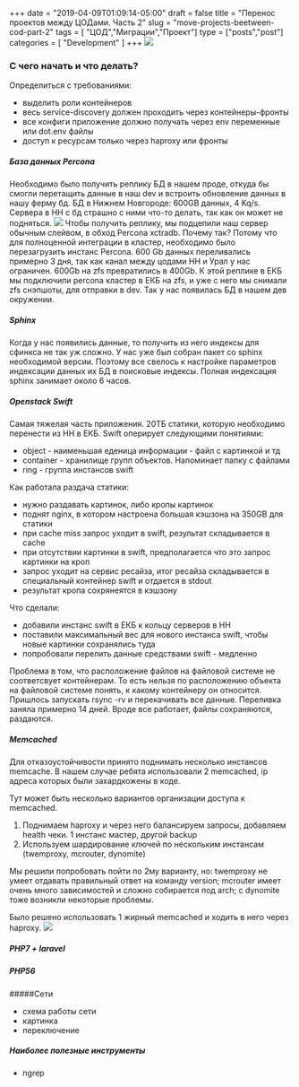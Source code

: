 +++
date = "2019-04-09T01:09:14-05:00"
draft = false
title = "Перенос проектов между ЦОДами. Часть 2"
slug = "move-projects-beetween-cod-part-2"
tags = [ "ЦОД","Миграции","Проект"]
type = ["posts","post"]
categories = [
    "Development"
]
+++
![](/images/nnru.svg)
### С чего начать и что делать?
Определиться с требованиями:

- выделить роли контейнеров
- весь service-discovery должен проходить через контейнеры-фронты
- все конфиги приложение должно получать через env переменные или dot.env файлы
- доступ к ресурсам только через haproxy или фронты

##### База данных Percona
Необходимо было получить реплику БД в нашем проде, откуда бы смогли перетащить данные в наш dev и встроить обновление данных в нашу ферму бд. БД в Нижнем Новгороде: 600GB данных, 4 Kq/s. Сервера в НН с бд страшно с ними что-то делать, так как он может не подняться.
![](/images/nnru/mysql-qps.png)
Чтобы получить реплику, мы подцепили наш сервер обычным слейвом, в обход Percona xctradb. Почему так? Потому что для полноценной интеграции в кластер, необходимо было перезагрузить инстанс Percona. 
600 Gb данных переливались примерно 3 дня, так как канал между цодами НН и Урал у нас ограничен. 600Gb на zfs превратились в 400Gb. К этой реплике в ЕКБ мы подключили percona кластер в ЕКБ на zfs, и уже с него мы снимали zfs снэпшоты, для отправки в dev. Так у нас появилась БД в нашем дев окружении.
##### Sphinx
Когда у нас появились данные, то получить из него индексы для сфинкса не так уж сложно. У нас уже был собран пакет со sphinx необходимой версии. Поэтому все свелось к настройке параметров индексации данных их БД в поисковые индексы. Полная индексация sphinx занимает около 6 часов.
##### Openstack Swift
Самая тяжелая часть приложения. 20ТБ статики, которую необходимо перенести из НН в ЕКБ.
Swift оперирует следующими понятиями: 
- object - наименьшая еденица информации - файл с картинкой и тд
- container - хранилище групп объектов. Напоминает папку с файлами
- ring - группа инстансов swift

Как работала раздача статики:

- нужно раздавать картинок, либо кропы картинок
- поднят nginx, в котором настроена большая кэшзона на 350GB для статики
- при cache miss запрос уходит в swift, результат складывается в cache
- при отсутствии картинки в swift, предполагается что это запрос картинки на кроп
- запрос уходит на сервис ресайза, итог ресайза складывается в специальный контейнер swift и отдается в stdout
- результат кропа сохрянеятся в кэшзону

Что сделали:

- добавили инстанс swift в ЕКБ к кольцу серверов в НН
- поставили максимальный вес для нового инстанса swift, чтобы новые картинки сохранялись туда
- попробовали перелить данные средствами swift - медленно

Проблема в том, что расположение файлов на файловой системе не соответсвует контейнерам. То есть нельзя по расположению объекта на файловой системе понять, к какому контейнеру он относится. Пришлось запускать rsync -rv и перекачивать все данные. Переливка заняла примерно 14 дней. Вроде все работает, файлы сохраняются, раздаются.

##### Memcached
Для отказоустойчивости принято поднимать несколько инстансов memcache. В нашем случае ребята использовали 2 memcached, ip адреса которых были захардкожены в коде. 

Тут может быть несколько вариантов организации доступа к memcached. 

1. Поднимаем haproxy и через него балансируем запросы, добавляем health чеки. 1 инстанс мастер, другой backup
2. Используем шардирование ключей по нескольким инстансам (twemproxy, mcrouter, dynomite)

Мы решили попробовать пойти по 2му варианту, но: twemproxy не умеет отдавать правильный ответ на команду version; mcrouter имеет очень много зависимостей и сложно собирается под arch; с dynomite тоже возникли некоторые проблемы. 

Было решено использовать 1 жирный memcached и ходить в него через haproxy.
![](/images/nnru/memcached.png)


##### PHP7 + laravel

##### PHP56

#####Сети
- схема работы сети
- картинка
- переключение
##### Наиболее полезные инструменты
- ngrep






